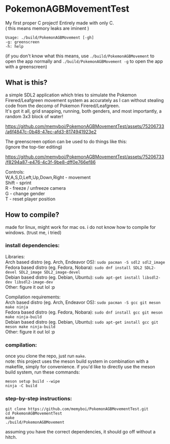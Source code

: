 # PokemonAGBMovementTest
My first proper C project! Entirely made with only C.  
( this means memory leaks are iminent )

```
Usage: ./build/PokemonAGBMovement [-gh]
-g: greenscreen
-h: help
```  
(if you don't know what this means, use `./build/PokemonAGBMovement` to open the app normally and `./build/PokemonAGBMovement -g` to open the app with a greenscreen)

## What is this?
a simple SDL2 application which tries to simulate the Pokemon Firered/Leafgreen movement system as accurately as I can without stealing code from the decomp of Pokemon Firered/Leafgreen.  
It's got it all, grid snapping, running, both genders, and most importantly, a random 3x3 block of water!
  
https://github.com/memyboi/PokemonAGBMovementTest/assets/75206733/a6f4847c-0b48-47ec-afd3-8174941923e2

The greenscreen option can be used to do things like this:  
(ignore the top-tier editing)  

https://github.com/memyboi/PokemonAGBMovementTest/assets/75206733/f8294a87-e476-4c3f-9be8-dff0e766ef86

Controls:  
W,A,S,D,Left,Up,Down,Right - movement  
Shift - sprint  
R - freeze / unfreeze camera  
G - change gender  
T - reset player position  

## How to compile?
made for linux, might work for mac os.
i do not know how to compile for windows.
(trust me, i tried)
  
### install dependencies:
Libraries:  
Arch based distro (eg. Arch, Endeavor OS): `sudo pacman -S sdl2 sdl2_image`  
Fedora based distro (eg. Fedora, Nobara): `sudo dnf install SDL2 SDL2-devel SDL2_image SDL2_image-devel`  
Debian based distro (eg. Debian, Ubuntu): `sudo apt-get install libsdl2-dev libsdl2-image-dev`  
Other: figure it out lol :p  

Compilation requirements:  
Arch based distro (eg. Arch, Endeavor OS): `sudo pacman -S gcc git meson make ninja`  
Fedora based distro (eg. Fedora, Nobara): `sudo dnf install gcc git meson make ninja-build`  
Debian based distro (eg. Debian, Ubuntu): `sudo apt-get install gcc git meson make ninja-build`  
Other: figure it out lol :p  

### compilation:
once you clone the repo, just run `make`.  
note: this project uses the meson build system in combination with a makefile, simply for convenience. if you'd like to directly use the meson build system, run these commands:
```
meson setup build --wipe
ninja -C build
```
  
### step-by-step instructions:  
```
git clone https://github.com/memyboi/PokemonAGBMovementTest.git
cd PokemonAGBMovementTest
make
./build/PokemonAGBMovement
```
assuming you have the correct dependencies, it should go off without a hitch.
